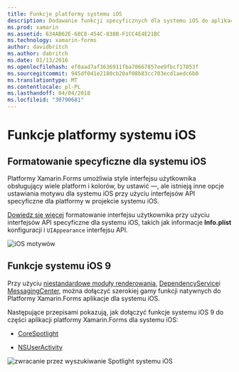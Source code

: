 ```yaml
---
title: Funkcje platformy systemu iOS
description: Dodawanie funkcji specyficznych dla systemu iOS do aplikacji platformy Xamarin.Forms
ms.prod: xamarin
ms.assetid: 634AB62E-68C8-454C-838B-F1CC4E4E21BC
ms.technology: xamarin-forms
author: davidbritch
ms.author: dabritch
ms.date: 01/13/2016
ms.openlocfilehash: ef0aad7af3636911fba70667857ee9fbcf17853f
ms.sourcegitcommit: 945df041e2180cb20af08b83cc703ecd1aedc6b0
ms.translationtype: MT
ms.contentlocale: pl-PL
ms.lasthandoff: 04/04/2018
ms.locfileid: "30790681"
---
```

# <a name="ios-platform-features"></a>Funkcje platformy systemu iOS

## <a name="ios-specific-formatting"></a>Formatowanie specyficzne dla systemu iOS

Platformy Xamarin.Forms umożliwia style interfejsu użytkownika obsługujący wiele platform i kolorów, by ustawić —, ale istnieją inne opcje ustawiania motywu dla systemu iOS przy użyciu interfejsów API specyficzne dla platformy w projekcie systemu iOS.

[Dowiedz się więcej](theme.md) formatowanie interfejsu użytkownika przy użyciu interfejsów API specyficzne dla systemu iOS, takich jak informacje **Info.plist** konfiguracji i `UIAppearance` interfejsu API.

![](images/status-white-sml.png "iOS motywów")

## <a name="ios-9-features"></a>Funkcje systemu iOS 9

Przy użyciu [niestandardowe moduły renderowania](~/xamarin-forms/app-fundamentals/custom-renderer/index.md), [DependencyService](~/xamarin-forms/app-fundamentals/dependency-service/index.md)i [MessagingCenter](~/xamarin-forms/app-fundamentals/messaging-center.md), można dołączyć szerokiej gamy funkcji natywnych do Platformy Xamarin.Forms aplikacje dla systemu iOS.

Następujące przepisami pokazują, jak dołączyć funkcje systemu iOS 9 do części aplikacji platformy Xamarin.Forms dla systemu iOS:

* [CoreSpotlight](https://developer.xamarin.com/recipes/cross-platform/xamarin-forms/ios/core-spotlight-search/)

* [NSUserActivity](https://developer.xamarin.com/recipes/cross-platform/xamarin-forms/ios/nsuseractivity-search/)

![](images/corespotlight.png "zwracanie przez wyszukiwanie Spotlight systemu iOS")

